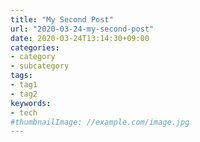 ```yaml
---
title: "My Second Post"
url: "2020-03-24-my-second-post"
date: 2020-03-24T13:14:30+09:00
categories:
- category
- subcategory
tags:
- tag1
- tag2
keywords:
- tech
#thumbnailImage: //example.com/image.jpg
---
```


<!--more-->
